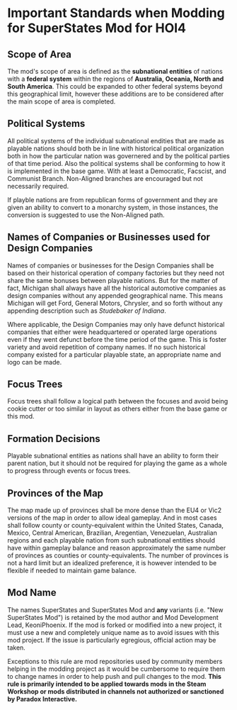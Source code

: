 # Important Standards when Modding for SuperStates Mod for HOI4 #

## Scope of Area ##

The mod's scope of area is defined as the **subnational entities** of nations with a **federal system** within the regions of **Australia, Oceania, North and South America**.  This could be expanded to other federal systems beyond this geographical limit, however these additions are to be considered after the main scope of area is completed.

## Political Systems ##

All political systems of the individual subnational endities that are made as playable nations should both be in line with historical political organization both in how the particular nation was governered and by the political parties of that time period.  Also the political systems shall be conforming to how it is implemented in the base game.  With at least a Democratic, Facscist, and Communist Branch.  Non-Aligned branches are encouraged but not necessarily required.

If playble nations are from republican forms of government and they are given an ability to convert to a monarchy system, in those instances, the conversion is suggested to use the Non-Aligned path.

## Names of Companies or Businesses used for Design Companies ##

Names of companies or businesses for the Design Companies shall be based on their historical operation of company factories but they need not share the same bonuses between playable nations. But for the matter of fact, Michigan shall always have all the historical automotive companies as design companies without any appended geographical name.  This means Michigan will get Ford, General Motors, Chrysler, and so forth without any appending description such as *Studebaker of Indiana*.

Where applicable, the Design Companies may only have defunct historical companies that either were headquartered or operated large operations even if they went defunct before the time period of the game.  This is foster variety and avoid repetition of company names.  If no such historical company existed for a particular playable state, an appropriate name and logo can be made.

## Focus Trees ##

Focus trees shall follow a logical path between the focuses and avoid being cookie cutter or too similar in layout as others either from the base game or this mod.

## Formation Decisions ##

Playable subnational entities as nations shall have an ability to form their parent nation, but it should not be required for playing the game as a whole to progress through events or focus trees.

## Provinces of the Map ##

The map made up of provinces shall be more dense than the EU4 or Vic2 versions of the map in order to allow ideal gameplay.  And in most cases shall follow county or county-equivalent within the United States, Canada, Mexico, Central American, Brazilian, Aregentian, Venezuelan, Australian regions and each playable nation from such subnational entities should have within gameplay balance and reason approximately the same number of provinces as counties or county-equivalents.  The number of provinces is not a hard limit but an idealized preference, it is however intended to be flexible if needed to maintain game balance.

## Mod Name ##

The names SuperStates and SuperStates Mod and **any** variants (i.e. "New SuperStates Mod") is retained by the mod author and Mod Development Lead, KeoniPhoenix.  If the mod is forked or modified into a new project, it must use a new and completely unique name as to avoid issues with this mod project.  If the issue is particularly egregious, official action may be taken.

Exceptions to this rule are mod repositories used by community members helping in the modding project as it would be cumbersome to require them to change names in order to help push and pull changes to the mod.  **This rule is primarily intended to be applied towards mods in the Steam Workshop or mods distributed in channels not authorized or sanctioned by Paradox Interactive.**
